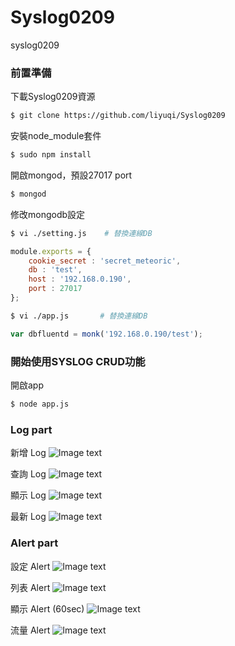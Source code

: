 # Syslog0209
syslog0209

### 前置準備

下載Syslog0209資源

```bash 
$ git clone https://github.com/liyuqi/Syslog0209
```


安裝node_module套件

```bash 
$ sudo npm install
```


開啟mongod，預設27017 port

```bash 
$ mongod
```

修改mongodb設定

```sh
$ vi ./setting.js    # 替換連線DB
```

```js
module.exports = {
	cookie_secret : 'secret_meteoric',
  	db : 'test',
  	host : '192.168.0.190',
	port : 27017
};
```

```sh
$ vi ./app.js       # 替換連線DB
```

```js
var dbfluentd = monk('192.168.0.190/test');
```

### 開始使用SYSLOG CRUD功能

開啟app

```bash
$ node app.js
```

### Log part

新增 Log
![Image text](https://github.com/liyuqi/Syslog0130/blob/master/example/syslog_CRUD_insert.png)

查詢 Log
![Image text](https://github.com/liyuqi/Syslog0130/blob/master/example/syslog_CRUD_query.png)

顯示 Log
![Image text](https://github.com/liyuqi/Syslog0130/blob/master/example/syslog_CRUD_query_result.png)

最新 Log
![Image text](https://github.com/liyuqi/Syslog0130/blob/master/example/syslog_CRUD_show_pagging.png)

### Alert part

設定 Alert
![Image text](https://github.com/liyuqi/Syslog0130/blob/master/example/syslog_ALERT_insert.png)

列表 Alert
![Image text](https://github.com/liyuqi/Syslog0130/blob/master/example/syslog_ALERT_list.png)

顯示 Alert (60sec)
![Image text](https://github.com/liyuqi/Syslog0130/blob/master/example/syslog_ALERT_display.png)

流量 Alert
![Image text](https://github.com/liyuqi/Syslog0130/blob/master/example/syslog_ALERT_event.png)
